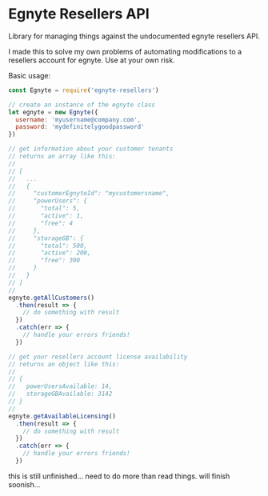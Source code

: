 # Egnyte Resellers API

Library for managing things against the undocumented egnyte resellers API.

I made this to solve my own problems of automating modifications to a resellers account for egnyte. Use at your own risk.

Basic usage:

```js
const Egnyte = require('egnyte-resellers')

// create an instance of the egnyte class
let egnyte = new Egnyte({
  username: 'myusername@company.com',
  password: 'mydefinitelygoodpassword'
})

// get information about your customer tenants
// returns an array like this:
//
// [
//   ...
//   {
//     "customerEgnyteId": "mycustomersname",
//     "powerUsers": {
//       "total": 5,
//       "active": 1,
//       "free": 4
//     },
//     "storageGB": {
//       "total": 500,
//       "active": 200,
//       "free": 300
//     }
//   }
// ]
//
egnyte.getAllCustomers()
  .then(result => {
    // do something with result
  })
  .catch(err => {
    // handle your errors friends!
  })

// get your resellers account license availability
// returns an object like this:
//
// {
//   powerUsersAvailable: 14,
//   storageGBAvailable: 3142
// }
//
egnyte.getAvailableLicensing()
  .then(result => {
    // do something with result
  })
  .catch(err => {
    // handle your errors friends!
  })
```

this is still unfinished... need to do more than read things. will finish soonish...
